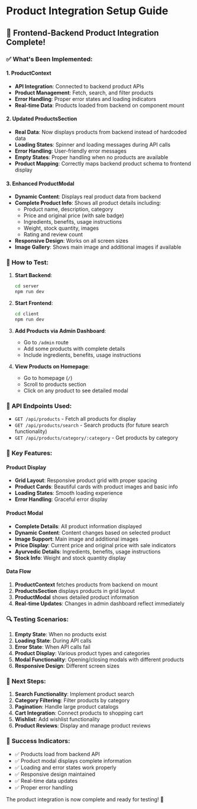 # Product Integration Setup Guide

## 🚀 Frontend-Backend Product Integration Complete!

### ✅ **What's Been Implemented:**

#### **1. ProductContext**
- **API Integration**: Connected to backend product APIs
- **Product Management**: Fetch, search, and filter products
- **Error Handling**: Proper error states and loading indicators
- **Real-time Data**: Products loaded from backend on component mount

#### **2. Updated ProductsSection**
- **Real Data**: Now displays products from backend instead of hardcoded data
- **Loading States**: Spinner and loading messages during API calls
- **Error Handling**: User-friendly error messages
- **Empty States**: Proper handling when no products are available
- **Product Mapping**: Correctly maps backend product schema to frontend display

#### **3. Enhanced ProductModal**
- **Dynamic Content**: Displays real product data from backend
- **Complete Product Info**: Shows all product details including:
  - Product name, description, category
  - Price and original price (with sale badge)
  - Ingredients, benefits, usage instructions
  - Weight, stock quantity, images
  - Rating and review count
- **Responsive Design**: Works on all screen sizes
- **Image Gallery**: Shows main image and additional images if available

### 🔧 **How to Test:**

1. **Start Backend**:
   ```bash
   cd server
   npm run dev
   ```

2. **Start Frontend**:
   ```bash
   cd client
   npm run dev
   ```

3. **Add Products via Admin Dashboard**:
   - Go to `/admin` route
   - Add some products with complete details
   - Include ingredients, benefits, usage instructions

4. **View Products on Homepage**:
   - Go to homepage (`/`)
   - Scroll to products section
   - Click on any product to see detailed modal

### 📝 **API Endpoints Used:**

- `GET /api/products` - Fetch all products for display
- `GET /api/products/search` - Search products (for future search functionality)
- `GET /api/products/category/:category` - Get products by category

### 🎯 **Key Features:**

#### **Product Display**
- **Grid Layout**: Responsive product grid with proper spacing
- **Product Cards**: Beautiful cards with product images and basic info
- **Loading States**: Smooth loading experience
- **Error Handling**: Graceful error display

#### **Product Modal**
- **Complete Details**: All product information displayed
- **Dynamic Content**: Content changes based on selected product
- **Image Support**: Main image and additional images
- **Price Display**: Current price and original price with sale indicators
- **Ayurvedic Details**: Ingredients, benefits, usage instructions
- **Stock Info**: Weight and stock quantity display

#### **Data Flow**
1. **ProductContext** fetches products from backend on mount
2. **ProductsSection** displays products in grid layout
3. **ProductModal** shows detailed product information
4. **Real-time Updates**: Changes in admin dashboard reflect immediately

### 🔍 **Testing Scenarios:**

1. **Empty State**: When no products exist
2. **Loading State**: During API calls
3. **Error State**: When API calls fail
4. **Product Display**: Various product types and categories
5. **Modal Functionality**: Opening/closing modals with different products
6. **Responsive Design**: Different screen sizes

### 🚀 **Next Steps:**

1. **Search Functionality**: Implement product search
2. **Category Filtering**: Filter products by category
3. **Pagination**: Handle large product catalogs
4. **Cart Integration**: Connect products to shopping cart
5. **Wishlist**: Add wishlist functionality
6. **Product Reviews**: Display and manage product reviews

### 🎉 **Success Indicators:**

- ✅ Products load from backend API
- ✅ Product modal displays complete information
- ✅ Loading and error states work properly
- ✅ Responsive design maintained
- ✅ Real-time data updates
- ✅ Proper error handling

The product integration is now complete and ready for testing! 🚀
